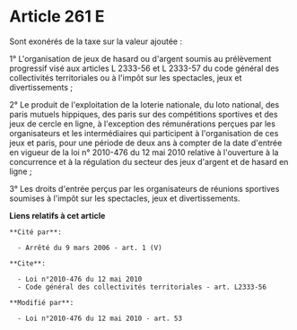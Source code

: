 # Article 261 E

Sont exonérés de la taxe sur la valeur ajoutée :

1° L'organisation de jeux de hasard ou d'argent soumis au prélèvement progressif visé aux articles L 2333-56 et L 2333-57 du
code général des collectivités territoriales ou à l'impôt sur les spectacles, jeux et divertissements ;

2° Le produit de l'exploitation de la loterie nationale, du loto national, des paris mutuels hippiques, des paris sur des
compétitions sportives et des jeux de cercle en ligne, à l'exception des rémunérations perçues par les organisateurs et les
intermédiaires qui participent à l'organisation de ces jeux et paris, pour une période de deux ans à compter de la date
d'entrée en vigueur de la loi n° 2010-476 du 12 mai 2010 relative à l'ouverture à la concurrence et à la régulation du
secteur des jeux d'argent et de hasard en ligne ;

3° Les droits d'entrée perçus par les organisateurs de réunions sportives soumises à l'impôt sur les spectacles, jeux et
divertissements.

**Liens relatifs à cet article**

	**Cité par**:

	  - Arrêté du 9 mars 2006 - art. 1 (V)

	**Cite**:

	  - Loi n°2010-476 du 12 mai 2010
	  - Code général des collectivités territoriales - art. L2333-56

	**Modifié par**:

	  - Loi n°2010-476 du 12 mai 2010 - art. 53
